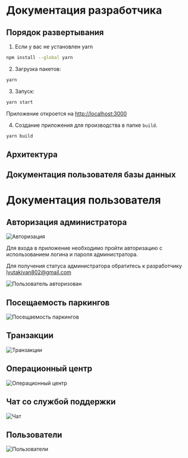 # Документация разработчика

## Порядок развертывания

1. Если у вас не установлен yarn

```bash
npm install --global yarn
```

2. Загрузка пакетов:

```bash
yarn
```

3. Запуск:
```bash
yarn start
```

  Приложение откроется на [http://localhost:3000](http://localhost:3000)

4. Cоздание приложения для производства в папке `build`.

```bash
yarn build
```
## Архитектура

## Документация пользователя базы данных

# Документация пользователя

## Авторизация администратора

![Авторизация](https://github.com/IvanLyutak/Images/blob/main/Авторизация.png)

Для входа в приложение необходимо пройти авторизацию с использованием логина и пароля администратора.

Для получения статуса администратора обратитесь к разработчику lyutakivan802@gmail.com

![Пользователь авторизован](https://github.com/IvanLyutak/Images/blob/main/Пользователь%20авторизован.png)

## Посещаемость паркингов

![Посещаемость паркингов](https://github.com/IvanLyutak/Images/blob/main/Посещаемость%20паркингов.png)

## Транзакции

![Транзакции](https://github.com/IvanLyutak/Images/blob/main/Транзакции.png)

## Операционный центр

![Операционный центр](https://github.com/IvanLyutak/Images/blob/main/Операционный%20центр.png)

## Чат со службой поддержки

![Чат](https://github.com/IvanLyutak/Images/blob/main/Чат.png)

## Пользователи

![Пользователи](https://github.com/IvanLyutak/Images/blob/main/Пользователи.png)
